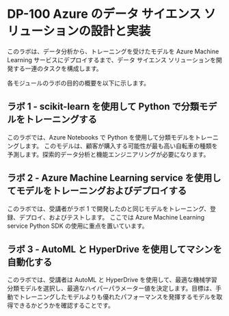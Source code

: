 ﻿# DP-100 Azure のデータ サイエンス ソリューションの設計と実装

 このラボは、データ分析から、トレーニングを受けたモデルを Azure Machine Learning サービスにデプロイするまで、データ サイエンス ソリューションを開発する一連のタスクを構成します。 

各モジュールのラボの目的の概要を以下に示します。

## ラボ 1 - scikit-learn を使用して Python で分類モデルをトレーニングする

このラボでは、Azure Notebooks で Python を使用して分類モデルをトレーニングします。  このモデルは、顧客が購入する可能性が最も高い自転車の種類を予測します。探索的データ分析と機能エンジニアリングが必要になります。 

## ラボ 2 - Azure Machine Learning service を使用してモデルをトレーニングおよびデプロイする

このラボでは、受講者がラボ 1 で開発したのと同じモデルをトレーニング、登録、デプロイ、およびテストします。  ここでは Azure Machine Learning service Python SDK の使用に重点を置いています。

## ラボ 3 - AutoML と HyperDrive を使用してマシンを自動化する 

このラボでは、受講者は AutoML と HyperDrive を使用して、最適な機械学習分類モデルを選択し、最適なハイパーパラメーター値を決定します。目標は、手動でトレーニングしたモデルよりも優れたパフォーマンスを発揮するモデルを取得できるかどうかを確認することです。
